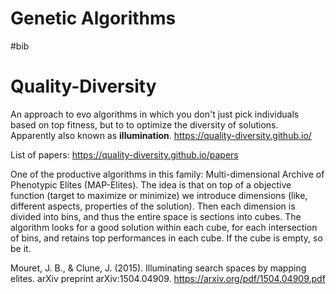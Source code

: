# Genetic Algorithms

#bib

# Quality-Diversity
An approach to evo algorithms in which you don't just pick individuals based on top fitness, but to to optimize the diversity of solutions. Apparently also known as **illumination**.
https://quality-diversity.github.io/

List of papers: https://quality-diversity.github.io/papers

One of the productive algorithms in this family: Multi-dimensional Archive of Phenotypic Elites (MAP-Elites). The idea is that on top of a objective function (target to maximize or minimize) we introduce dimensions (like, different aspects, properties of the solution). Then each dimension is divided into bins, and thus the entire space is sections into cubes. The algorithm looks for a good solution within each cube, for each intersection of bins, and retains top performances in each cube. If the cube is empty, so be it.

Mouret, J. B., & Clune, J. (2015). Illuminating search spaces by mapping elites. arXiv preprint arXiv:1504.04909. https://arxiv.org/pdf/1504.04909.pdf